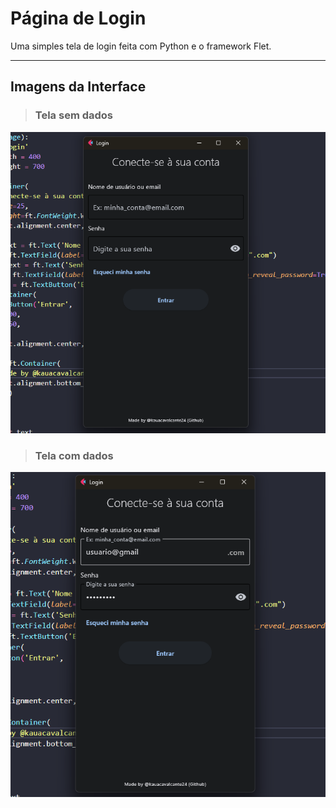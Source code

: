 # Página de Login
Uma simples tela de login feita com Python e o framework Flet.

---

## Imagens da Interface

> ### Tela sem dados
![image](readme_media/exemplo1.png)

> ### Tela com dados
![image](readme_media/exemplo2.png)